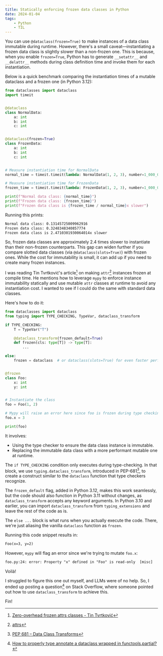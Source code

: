 ```yaml
---
title: Statically enforcing frozen data classes in Python
date: 2024-01-04
tags:
    - Python
    - TIL
---
```


You can use `@dataclass(frozen=True)` to make instances of a data class immutable during
runtime. However, there's a small caveat—instantiating a frozen data class is slightly
slower than a non-frozen one. This is because, when you enable `frozen=True`, Python has to
generate `__setattr__` and `__delattr__` methods during class definition time and invoke
them for each instantiation.

Below is a quick benchmark comparing the instantiation times of a mutable dataclass and a
frozen one (in Python 3.12):

```python
from dataclasses import dataclass
import timeit


@dataclass
class NormalData:
    a: int
    b: int
    c: int


@dataclass(frozen=True)
class FrozenData:
    a: int
    b: int
    c: int


# Measure instantiation time for NormalData
normal_time = timeit.timeit(lambda: NormalData(1, 2, 3), number=1_000_000)

# Measure instantiation time for FrozenData
frozen_time = timeit.timeit(lambda: FrozenData(1, 2, 3), number=1_000_000)

print(f"Normal data class: {normal_time}")
print(f"Frozen data class: {frozen_time}")
print(f"Frozen data class is {frozen_time / normal_time}x slower")
```

Running this prints:

```txt
Normal data class: 0.13145725009962916
Frozen data class: 0.3248348340857774
Frozen data class is 2.4710301930064014x slower
```

So, frozen data classes are approximately 2.4 times slower to instantiate than their
non-frozen counterparts. This gap can widen further if you compare slotted data classes (via
`@dataclass(slots=True)`) with frozen ones. While the cost for immutability is small, it can
add up if you need to create many frozen instances.

I was reading Tin Tvrtković's article[^1] on making `attr`[^2] instances frozen at compile
time. He mentions how to leverage `mypy` to enforce instance immutability statically and use
mutable `attr` classes at runtime to avoid any instantiation cost. I wanted to see if I
could do the same with standard data classes.

Here's how to do it:

```python
from dataclasses import dataclass
from typing import TYPE_CHECKING, TypeVar, dataclass_transform

if TYPE_CHECKING:
    T = TypeVar("T")

    @dataclass_transform(frozen_default=True)
    def frozen(cls: type[T]) -> type[T]:
        ...

else:
    frozen = dataclass  # or dataclass(slots=True) for even faster performance


@frozen
class Foo:
    x: int
    y: int


# Instantiate the class
foo = Foo(1, 2)

# Mypy will raise an error here since foo is frozen during type checking
foo.x = 3

print(foo)
```

It involves:

-   Using the type checker to ensure the data class instance is immutable.
-   Replacing the immutable data class with a more performant mutable one at runtime.

The `if TYPE_CHECKING` condition only executes during type-checking. In that block, we use
`typing.dataclass_transform`, introduced in PEP-681[^3], to create a construct similar to
the `dataclass` function that type checkers recognize.

The `frozen_default` flag, added in Python 3.12, makes this work seamlessly, but the code
should also function in Python 3.11 without changes, as `dataclass_transform` accepts any
keyword arguments. In Python 3.10 and earlier, you can import `dataclass_transform` from
`typing_extensions` and leave the rest of the code as is.

The `else ...` block is what runs when you actually execute the code. There, we're just
aliasing the vanilla `dataclass` function as `frozen`.

Running this code snippet results in:

```txt
Foo(x=3, y=2)
```

However, `mypy` will flag an error since we're trying to mutate `foo.x`:

```txt
foo.py:24: error: Property "x" defined in "Foo" is read-only  [misc]
```

Voilà!

I struggled to figure this one out myself, and LLMs were of no help. So, I ended up posting
a question[^4] on Stack Overflow, where someone pointed out how to use `dataclass_transform`
to achieve this.

Fin!

[^1]:
    [Zero-overhead frozen attrs classes - Tin Tvrtković](https://threeofwands.com/attra-iv-zero-overhead-frozen-attrs-classes/)

[^2]: [attrs](https://www.attrs.org/en/stable/)
[^3]: [PEP 681 – Data Class Transforms](https://peps.python.org/pep-0681/)
[^4]:
    [How to properly type annotate a dataclass wrapped in functools.partial?](https://stackoverflow.com/questions/77754655/how-to-properly-type-annotate-a-dataclass-wrapped-in-functools-partial)
